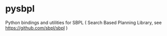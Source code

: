 # pysbpl
Python bindings and utilities for SBPL ( Search Based Planning Library, see https://github.com/sbpl/sbpl )
